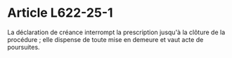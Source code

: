 # Article L622-25-1

<p>La déclaration de créance interrompt la prescription jusqu'à la clôture de la procédure ; elle dispense de toute mise en demeure et vaut acte de poursuites. </p>